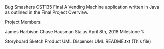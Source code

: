 Bug Smashers CST135 Final
A Vending Machine application written in Java as outlined in the Final Project Overview.

Project Members:

James Harbison
Chase Hausman
Status
April 8th, 2018 Milestone 1:

Storyboard Sketch
Product UML
Dispenser UML
README.txt (This file)
